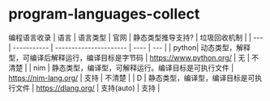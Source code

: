 # program-languages-collect
编程语言收录
| 语言 | 语言类型          | 官网                    | 静态类型推导支持? | 垃圾回收机制 |
| --- | -----------      | ---------------------- | ----           |  ---        |
| python| 动态类型，解释型，可编译后解释运行，编译目标是字节码 | https://www.python.org/ | 无             | 不清楚       |
| nim   | 静态类型，编译型，可解释运行。编译目标是可执行文件        | https://nim-lang.org/    | 支持           | 不清楚      |
| D     | 静态类型，编译型，编译目标是可执行文件        | https://dlang.org/       | 支持(auto)     | 支持        |
